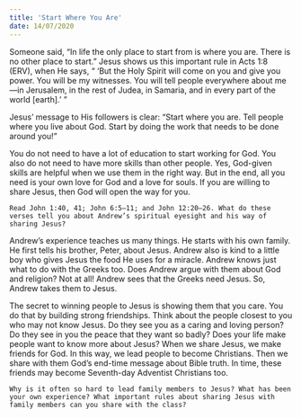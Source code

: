 ```yaml
---
title: 'Start Where You Are'
date: 14/07/2020
---
```


Someone said, “In life the only place to start from is where you are. There is no other place to start.” Jesus shows us this important rule in Acts 1:8 (ERV), when He says, “ ‘But the Holy Spirit will come on you and give you power. You will be my witnesses. You will tell people everywhere about me—in Jerusalem, in the rest of Judea, in Samaria, and in every part of the world [earth].’ ”

Jesus’ message to His followers is clear: “Start where you are. Tell people where you live about God. Start by doing the work that needs to be done around you!”

You do not need to have a lot of education to start working for God. You also do not need to have more skills than other people. Yes, God-given skills are helpful when we use them in the right way. But in the end, all you need is your own love for God and a love for souls. If you are willing to share Jesus, then God will open the way for you.

`Read John 1:40, 41; John 6:5–11; and John 12:20–26. What do these verses tell you about Andrew’s spiritual eyesight and his way of sharing Jesus?`

Andrew’s experience teaches us many things. He starts with his own family. He first tells his brother, Peter, about Jesus. Andrew also is kind to a little boy who gives Jesus the food He uses for a miracle. Andrew knows just what to do with the Greeks too. Does Andrew argue with them about God and religion? Not at all! Andrew sees that the Greeks need Jesus. So, Andrew takes them to Jesus.

The secret to winning people to Jesus is showing them that you care. You do that by building strong friendships. Think about the people closest to you who may not know Jesus. Do they see you as a caring and loving person? Do they see in you the peace that they want so badly? Does your life make people want to know more about Jesus? When we share Jesus, we make friends for God. In this way, we lead people to become Christians. Then we share with them God’s end-time message about Bible truth. In time, these friends may become Seventh-day Adventist Christians too.

`Why is it often so hard to lead family members to Jesus? What has been your own experience? What important rules about sharing Jesus with family members can you share with the class?`
